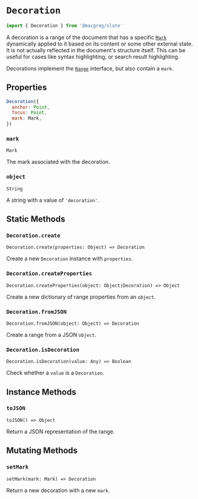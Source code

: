 # `Decoration`

```js
import { Decoration } from '@macgreg/slate'
```

A decoration is a range of the document that has a specific [`Mark`](./mark.md) dynamically applied to it based on its content or some other external state. It is not actually reflected in the document's structure itself. This can be useful for cases like syntax highlighting, or search result highlighting.

Decorations implement the [`Range`](./range.md) interface, but also contain a `mark`.

## Properties

```js
Decoration({
  anchor: Point,
  focus: Point,
  mark: Mark,
})
```

### `mark`

`Mark`

The mark associated with the decoration.

### `object`

`String`

A string with a value of `'decoration'`.

## Static Methods

### `Decoration.create`

`Decoration.create(properties: Object) => Decoration`

Create a new `Decoration` instance with `properties`.

### `Decoration.createProperties`

`Decoration.createProperties(object: Object|Decoration) => Object`

Create a new dictionary of range properties from an `object`.

### `Decoration.fromJSON`

`Decoration.fromJSON(object: Object) => Decoration`

Create a range from a JSON `object`.

### `Decoration.isDecoration`

`Decoration.isDecoration(value: Any) => Boolean`

Check whether a `value` is a `Decoration`.

## Instance Methods

### `toJSON`

`toJSON() => Object`

Return a JSON representation of the range.

## Mutating Methods

### `setMark`

`setMark(mark: Mark) => Decoration`

Return a new decoration with a new `mark`.
